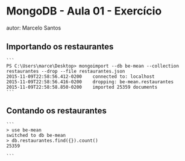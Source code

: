 # MongoDB - Aula 01 - Exercício
autor: Marcelo Santos

## Importando os restaurantes
 
    ```   
    PS C:\Users\marce\Desktop> mongoimport --db be-mean --collection restaurantes --drop --file restaurantes.json
    2015-11-09T22:58:56.412-0200    connected to: localhost
    2015-11-09T22:58:56.416-0200    dropping: be-mean.restaurantes
    2015-11-09T22:58:58.850-0200    imported 25359 documents
    ```

## Contando os restaurantes

    ```
    > use be-mean
    switched to db be-mean
    > db.restaurantes.find({}).count()
    25359
    
    ```
